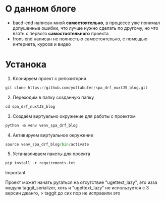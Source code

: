 # О данном блоге

* bacd-end написан мной **самостоятельно**, в процессе уже понимал допушенные ошибки, что лучше нужно сделать по другому, но что взять с первого **самостоятельного** проекта
* front-end написан не полностью самостоятельно, с помощью интернета, курсов и видео

# Устанока
1. Клонируем проект с репозитория
```python
git clone https://github.com/yottabufer/spa_drf_nuxtJS_blog.git
```
2. Переходим в папку созданную папку
```python
cd spa_drf_nuxtJS_blog
```
3. Создаём виртуально окружение для работы с проектом
```python
python -m venv venv_spa_drf_blog
```
4. Активируем виртуальное окружение
```python
source venv_spa_drf_blog/bin/activate
```
5. Устанавливаем пакеты для проекта
```python
pip install -r requirements.txt
```

> [!IMPORTANT]
> Проект может начать ругаться на отсутствие "ugettext_lazy", это изза модуля taggit_serializer, хоть и "ugettext_lazy" не используется с 3 версии джанго, > taggit до сих пор не исправили это
